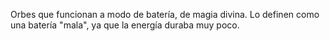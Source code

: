 Orbes que funcionan a modo de batería, de magia divina.
Lo definen como una batería "mala", ya que la energía duraba muy poco.